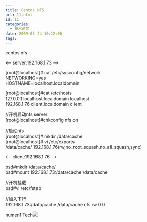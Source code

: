 ```yaml
---
title: Centos NFS
url: 11.html
id: 11
categories:
  - 技术杂文
date: 2009-03-24 10:12:00
tags:
---
```


centos nfs

<\-\- server:192.168.1.73 -->

\[root@localhost\]# cat /etc/sysconfig/network  
NETWORKING=yes  
HOSTNAME=localhost.localdomain

\[root@localhost\]#cat /etc/hosts  
127.0.0.1 localhost.localdomain localhost  
192.168.1.76 client.localdomain client

//开机启动nfs server  
\[root@localhost\]#chkconfig nfs on

//启动nfs  
\[root@localhost\]# mkdir /data/cache  
\[root@localhost\]# vi /etc/exports  
/data/cache/ 192.168.1.76(rw,no\_root\_squash,no\_all\_squash,sync)

<\-\- client:192.168.1.76 -->

bsd#mkdir /data/cache/  
bsd#mount 192.168.1.73:/data/cache /data/cache

  
//开机挂载  
bsd#vi /etc/fstab

//加入下行  
192.168.1.73:/data/cache /data/cache nfs rw 0 0

humen1 Tech![](https://blogger.googleusercontent.com/tracker/7269874978253342363-4145120966768541643?l=www.humen1.net)
